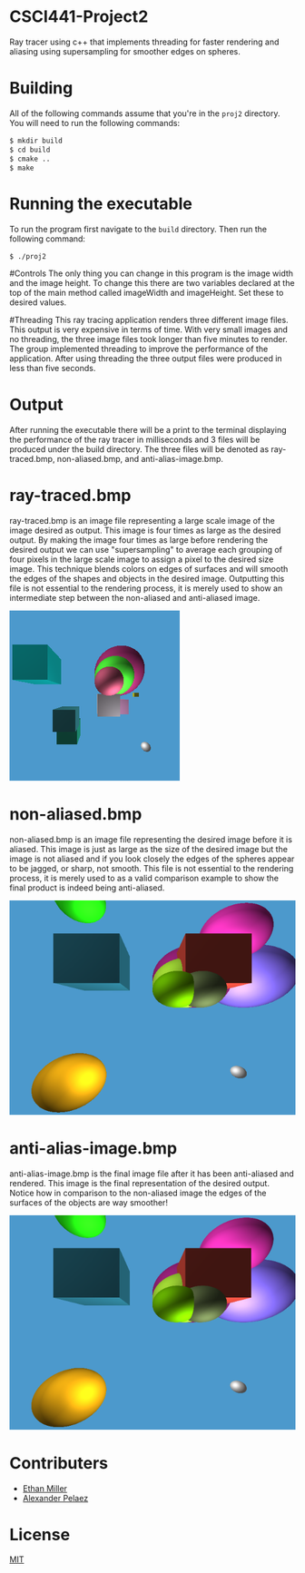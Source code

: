 # CSCI441-Project2
Ray tracer using c++ that implements threading for faster rendering and aliasing using supersampling for smoother edges on spheres.

# Building
All of the following commands assume that you're in the `proj2` directory. You will need to run the following commands:

    $ mkdir build
    $ cd build
    $ cmake ..
    $ make

# Running the executable
To run the program first navigate to the `build` directory. Then run the following command:

    $ ./proj2

#Controls
The only thing you can change in this program is the image width and the image height. To change this there are two variables declared at the top of the main method called imageWidth and imageHeight. Set these to desired values.

#Threading
This ray tracing application renders three different image files. This output is very expensive in terms of time. With very small images and no threading, the three image files took longer than five minutes to render. The group implemented threading to improve the performance of the application. After using threading the three output files were produced in less than five seconds.


# Output
After running the executable there will be a print to the terminal displaying the performance of the ray tracer in milliseconds and 3 files will be produced under the build directory. The three files will be denoted as ray-traced.bmp, non-aliased.bmp, and anti-alias-image.bmp.

# ray-traced.bmp
ray-traced.bmp is an image file representing a large scale image of the image desired as output. This image is four times as large as the desired output. By making the image four times as large before rendering the desired output we can use "supersampling" to average each grouping of four pixels in the large scale image to assign a pixel to the desired size image. This technique blends colors on edges of surfaces and will smooth the edges of the shapes and objects in the desired image. Outputting this file is not essential to the rendering process, it is merely used to show an intermediate step between the non-aliased and anti-aliased image.

![ray-traced.bmp](proj2/img/ray-traced.bmp)

# non-aliased.bmp
non-aliased.bmp is an image file representing the desired image before it is aliased. This image is just as large as the size of the desired image but the image is not aliased and if you look closely the edges of the spheres appear to be jagged, or sharp, not smooth. This file is not essential to the rendering process, it is merely used to as a valid comparison example to show the final product is indeed being anti-aliased.

![non-aliased.bmp](proj2/img/non-aliased.bmp)

# anti-alias-image.bmp

anti-alias-image.bmp is the final image file after it has been anti-aliased and rendered. This image is the final representation of the desired output. Notice how in comparison to the non-aliased image the edges of the surfaces of the objects are way smoother!

![anti-alias-image.bmp](proj2/img/anti-alias-image.bmp)



# Contributers
* [Ethan Miller](https://github.com/EthanMiller2)
* [Alexander Pelaez](https://github.com/AlexPelaez)

# License
[MIT](LICENSE)